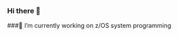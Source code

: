 ### Hi there 👋

<!--
**Div25singh/Div25singh** is a ✨ _special_ ✨ repository because its `README.md` (this file) appears on your GitHub profile.




- 🌱 I’m currently learning Mainframe technology and Data Structures
- 👯 I’m looking to collaborate on @instagram
- 🤔 I’m looking for help with ...
- 💬 Ask me about ...
- 📫 How to reach me: ...
- 😄 Pronouns: ...
- ⚡ Fun fact: ...
-->
###🔭 I’m currently working on z/OS system programming 
